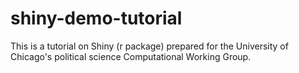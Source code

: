 # shiny-demo-tutorial

This is a tutorial on Shiny (r package) prepared for the University of Chicago's political science Computational Working Group.
